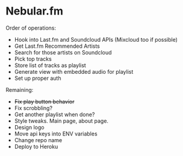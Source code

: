 Nebular.fm
================

Order of operations: 
- Hook into Last.fm and Soundcloud APIs (Mixcloud too if possible)
- Get Last.fm Recommended Artists
- Search for those artists on Soundcloud
- Pick top tracks
- Store list of tracks as playlist
- Generate view with embedded audio for playlist
- Set up proper auth


Remaining:
- ~~Fix play button behavior~~
- Fix scrobbling?
- Get another playlist when done?
- Style tweaks. Main page, about page.
- Design logo
- Move api keys into ENV variables
- Change repo name
- Deploy to Heroku
